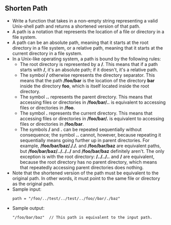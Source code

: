 ## Shorten Path

- Write a function that takes in a non-empty string representing a valid Unix-shell path and returns a shortened version of that path.
- A path is a notation that represents the location of a file or directory in a file system.
- A path can be an absolute path, meaning that it starts at the root directory in a file system, or a relative path, meaning that it starts at the current directory in a file system.
- In a Unix-like operating system, a path is bound by the following rules:
   * The root directory is represented by a **/**. This means that if a path starts with **/**, it's an absolute path; if it doesn't, it's a relative path.
  * The symbol **/** otherwise represents the directory separator. This means that the path **/foo/bar** is the location of the directory **bar** inside the directory **foo**, which is itself located inside the root directory.
  * The symbol **..** represents the parent directory. This means that accessing files or directories in **/foo/bar/..** is equivalent to accessing files or directories in **/foo**.
  * The symbol **.** represents the current directory. This means that accessing files or directories in **/foo/bar/.** is equivalent to accessing files or directories in **/foo/bar**.
  * The symbols **/** and **.** can be repeated sequentially without consequence; the symbol **..** cannot, however, because repeating it sequentially means going further up in parent directories. For example, **/foo/bar/baz/././.** and **/foo/bar/baz** are equivalent paths, but **/foo/bar/baz/../../../** and **/foo/bar/baz** definitely aren't. The only exception is with the root directory: **/../../..** and **/** are equivalent, because the root directory has no parent directory, which means that repeatedly accessing parent directories does nothing.
- Note that the shortened version of the path must be equivalent to the original path. In other words, it must point to the same file or directory as the original path.
- Sample input:
  ~~~
  path = "/foo/../test/../test/../foo//bar/./baz"
  ~~~
- Sample output:
  ~~~
  "/foo/bar/baz"  // This path is equivalent to the input path.
  ~~~
